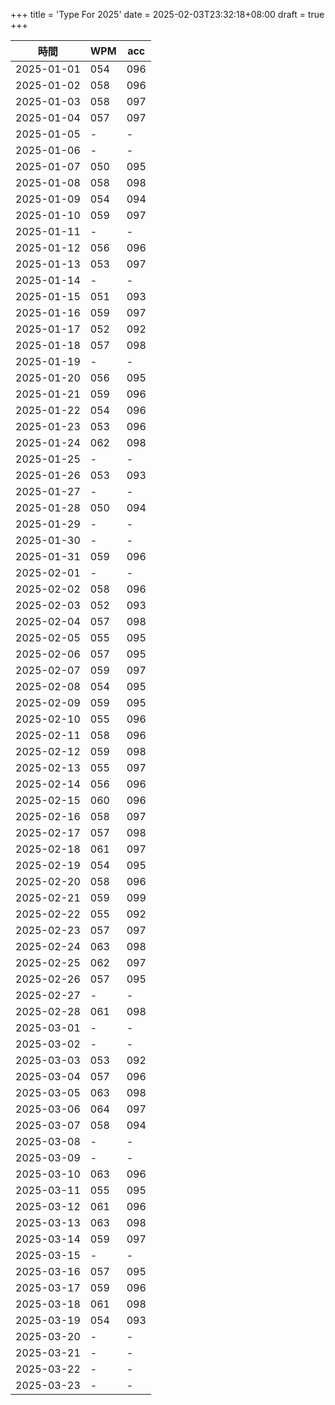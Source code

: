 +++
title = 'Type For 2025'
date = 2025-02-03T23:32:18+08:00
draft = true
+++

|    時間    |  WPM  |  acc  |
|------------|-------|-------|
| 2025-01-01 |  054  |  096  |
| 2025-01-02 |  058  |  096  |
| 2025-01-03 |  058  |  097  |
| 2025-01-04 |  057  |  097  |
| 2025-01-05 |   -   |   -   |
| 2025-01-06 |   -   |   -   |
| 2025-01-07 |  050  |  095  |
| 2025-01-08 |  058  |  098  |
| 2025-01-09 |  054  |  094  |
| 2025-01-10 |  059  |  097  |
| 2025-01-11 |   -   |   -   |
| 2025-01-12 |  056  |  096  |
| 2025-01-13 |  053  |  097  |
| 2025-01-14 |   -   |   -   |
| 2025-01-15 |  051  |  093  |
| 2025-01-16 |  059  |  097  |
| 2025-01-17 |  052  |  092  |
| 2025-01-18 |  057  |  098  |
| 2025-01-19 |   -   |   -   |
| 2025-01-20 |  056  |  095  |
| 2025-01-21 |  059  |  096  |
| 2025-01-22 |  054  |  096  |
| 2025-01-23 |  053  |  096  |
| 2025-01-24 |  062  |  098  |
| 2025-01-25 |   -   |   -   |
| 2025-01-26 |  053  |  093  |
| 2025-01-27 |   -   |   -   |
| 2025-01-28 |  050  |  094  |
| 2025-01-29 |   -   |   -   |
| 2025-01-30 |   -   |   -   |
| 2025-01-31 |  059  |  096  |
| 2025-02-01 |   -   |   -   |
| 2025-02-02 |  058  |  096  |
| 2025-02-03 |  052  |  093  |
| 2025-02-04 |  057  |  098  |
| 2025-02-05 |  055  |  095  |
| 2025-02-06 |  057  |  095  |
| 2025-02-07 |  059  |  097  |
| 2025-02-08 |  054  |  095  |
| 2025-02-09 |  059  |  095  |
| 2025-02-10 |  055  |  096  |
| 2025-02-11 |  058  |  096  |
| 2025-02-12 |  059  |  098  |
| 2025-02-13 |  055  |  097  |
| 2025-02-14 |  056  |  096  |
| 2025-02-15 |  060  |  096  |
| 2025-02-16 |  058  |  097  |
| 2025-02-17 |  057  |  098  |
| 2025-02-18 |  061  |  097  |
| 2025-02-19 |  054  |  095  |
| 2025-02-20 |  058  |  096  |
| 2025-02-21 |  059  |  099  |
| 2025-02-22 |  055  |  092  |
| 2025-02-23 |  057  |  097  |
| 2025-02-24 |  063  |  098  |
| 2025-02-25 |  062  |  097  |
| 2025-02-26 |  057  |  095  |
| 2025-02-27 |   -   |   -   |
| 2025-02-28 |  061  |  098  |
| 2025-03-01 |   -   |   -   |
| 2025-03-02 |   -   |   -   |
| 2025-03-03 |  053  |  092  |
| 2025-03-04 |  057  |  096  |
| 2025-03-05 |  063  |  098  |
| 2025-03-06 |  064  |  097  |
| 2025-03-07 |  058  |  094  |
| 2025-03-08 |   -   |   -   |
| 2025-03-09 |   -   |   -   |
| 2025-03-10 |  063  |  096  |
| 2025-03-11 |  055  |  095  |
| 2025-03-12 |  061  |  096  |
| 2025-03-13 |  063  |  098  |
| 2025-03-14 |  059  |  097  |
| 2025-03-15 |   -   |   -   |
| 2025-03-16 |  057  |  095  |
| 2025-03-17 |  059  |  096  |
| 2025-03-18 |  061  |  098  |
| 2025-03-19 |  054  |  093  |
| 2025-03-20 |   -   |   -   |
| 2025-03-21 |   -   |   -   |
| 2025-03-22 |   -   |   -   |
| 2025-03-23 |   -   |   -   |

